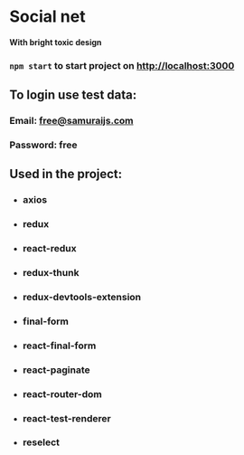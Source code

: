# Social net
#### With bright toxic design

### `npm start` to start project on [http://localhost:3000](http://localhost:3000)

## To login use test data:

### Email: free@samuraijs.com

### Password: free


## Used in the project:

* ### axios
* ### redux
* ### react-redux
* ### redux-thunk
* ### redux-devtools-extension
* ### final-form
* ### react-final-form
* ### react-paginate
* ### react-router-dom
* ### react-test-renderer
* ### reselect



   

